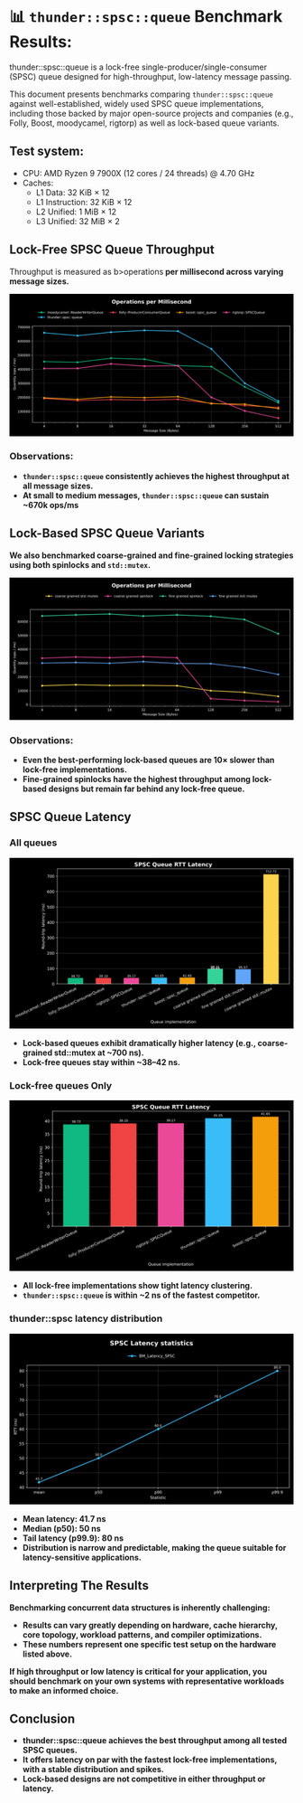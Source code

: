 # 📊 `thunder::spsc::queue` Benchmark Results:
thunder::spsc::queue is a lock-free single-producer/single-consumer (SPSC) queue designed for high-throughput, low-latency message passing.

This document presents benchmarks comparing `thunder::spsc::queue` against well-established, widely used SPSC queue implementations, including those backed by major open-source projects and companies (e.g., Folly, Boost, moodycamel, rigtorp) as well as lock-based queue variants.

## Test system:
* CPU: AMD Ryzen 9 7900X (12 cores / 24 threads) @ 4.70 GHz
* Caches:
  * L1 Data: 32 KiB × 12
  * L1 Instruction: 32 KiB × 12
  * L2 Unified: 1 MiB × 12
  * L3 Unified: 32 MiB × 2

## Lock-Free SPSC Queue Throughput

Throughput is measured as b>operations<b> per millisecond across varying message sizes.

![SPSC Queue Throughput](benchmark/spsc_throughput.svg)

### Observations:

* `thunder::spsc::queue` consistently achieves the highest throughput at all message sizes.
* At small to medium messages, `thunder::spsc::queue` can sustain ~670k ops/ms

## Lock-Based SPSC Queue Variants
We also benchmarked coarse-grained and fine-grained locking strategies using both spinlocks and `std::mutex`.

![SPSC Queue Throughput](benchmark/spsc_throughput_mutex.svg)

### Observations:
* Even the best-performing lock-based queues are 10× slower than lock-free implementations.
* Fine-grained spinlocks have the highest throughput among lock-based designs but remain far behind any lock-free queue.

## SPSC Queue Latency
### All queues
![SPSC Queue Throughput](benchmark/spsc_latency_all.svg)

* Lock-based queues exhibit dramatically higher latency (e.g., coarse-grained std::mutex at ~700 ns).
* Lock-free queues stay within ~38–42 ns.

### Lock-free queues Only
![SPSC Queue Throughput](benchmark/spsc_latency_lockfree.svg)

* All lock-free implementations show tight latency clustering.
* `thunder::spsc::queue` is within ~2 ns of the fastest competitor.

### thunder::spsc latency distribution
![SPSC Queue Throughput](benchmark/spsc_latency_distribution.svg)

* Mean latency: 41.7 ns
* Median (p50): 50 ns
* Tail latency (p99.9): 80 ns
* Distribution is narrow and predictable, making the queue suitable for latency-sensitive applications.

## Interpreting The Results
Benchmarking concurrent data structures is inherently challenging:
* Results can vary greatly depending on hardware, cache hierarchy, core topology, workload patterns, and compiler optimizations.
* These numbers represent one specific test setup on the hardware listed above.
  
If <b>high throughput<b> or <b>low latency<b> is critical for your application, you should benchmark on your own systems with representative workloads to make an informed choice.

## Conclusion
* thunder::spsc::queue achieves the best throughput among all tested SPSC queues.
* It offers latency on par with the fastest lock-free implementations, with a stable distribution and spikes.
* Lock-based designs are not competitive in either throughput or latency.

